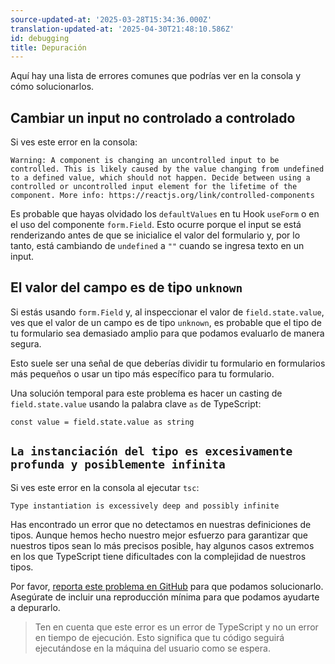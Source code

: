 ```yaml
---
source-updated-at: '2025-03-28T15:34:36.000Z'
translation-updated-at: '2025-04-30T21:48:10.586Z'
id: debugging
title: Depuración
---
```


Aquí hay una lista de errores comunes que podrías ver en la consola y cómo solucionarlos.

## Cambiar un input no controlado a controlado

Si ves este error en la consola:

```
Warning: A component is changing an uncontrolled input to be controlled. This is likely caused by the value changing from undefined to a defined value, which should not happen. Decide between using a controlled or uncontrolled input element for the lifetime of the component. More info: https://reactjs.org/link/controlled-components
```

Es probable que hayas olvidado los `defaultValues` en tu Hook `useForm` o en el uso del componente `form.Field`. Esto ocurre porque el input se está renderizando antes de que se inicialice el valor del formulario y, por lo tanto, está cambiando de `undefined` a `""` cuando se ingresa texto en un input.

## El valor del campo es de tipo `unknown`

Si estás usando `form.Field` y, al inspeccionar el valor de `field.state.value`, ves que el valor de un campo es de tipo `unknown`, es probable que el tipo de tu formulario sea demasiado amplio para que podamos evaluarlo de manera segura.

Esto suele ser una señal de que deberías dividir tu formulario en formularios más pequeños o usar un tipo más específico para tu formulario.

Una solución temporal para este problema es hacer un casting de `field.state.value` usando la palabra clave `as` de TypeScript:

```tsx
const value = field.state.value as string
```

## `La instanciación del tipo es excesivamente profunda y posiblemente infinita`

Si ves este error en la consola al ejecutar `tsc`:

```
Type instantiation is excessively deep and possibly infinite
```

Has encontrado un error que no detectamos en nuestras definiciones de tipos. Aunque hemos hecho nuestro mejor esfuerzo para garantizar que nuestros tipos sean lo más precisos posible, hay algunos casos extremos en los que TypeScript tiene dificultades con la complejidad de nuestros tipos.

Por favor, [reporta este problema en GitHub](https://github.com/TanStack/form/issues) para que podamos solucionarlo. Asegúrate de incluir una reproducción mínima para que podamos ayudarte a depurarlo.

> Ten en cuenta que este error es un error de TypeScript y no un error en tiempo de ejecución. Esto significa que tu código seguirá ejecutándose en la máquina del usuario como se espera.
